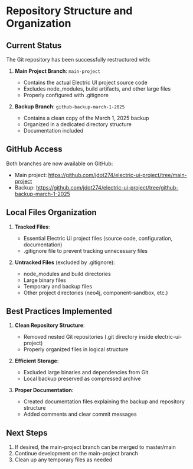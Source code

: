 # Repository Structure and Organization

## Current Status

The Git repository has been successfully restructured with:

1. **Main Project Branch**: `main-project`
   - Contains the actual Electric UI project source code
   - Excludes node_modules, build artifacts, and other large files
   - Properly configured with .gitignore

2. **Backup Branch**: `github-backup-march-1-2025`
   - Contains a clean copy of the March 1, 2025 backup
   - Organized in a dedicated directory structure
   - Documentation included

## GitHub Access

Both branches are now available on GitHub:
- Main project: https://github.com/jdot274/electric-ui-project/tree/main-project
- Backup: https://github.com/jdot274/electric-ui-project/tree/github-backup-march-1-2025

## Local Files Organization

1. **Tracked Files**:
   - Essential Electric UI project files (source code, configuration, documentation)
   - .gitignore file to prevent tracking unnecessary files

2. **Untracked Files** (excluded by .gitignore):
   - node_modules and build directories
   - Large binary files
   - Temporary and backup files
   - Other project directories (neo4j, component-sandbox, etc.)

## Best Practices Implemented

1. **Clean Repository Structure**:
   - Removed nested Git repositories (.git directory inside electric-ui-project)
   - Properly organized files in logical structure

2. **Efficient Storage**:
   - Excluded large binaries and dependencies from Git
   - Local backup preserved as compressed archive

3. **Proper Documentation**:
   - Created documentation files explaining the backup and repository structure
   - Added comments and clear commit messages

## Next Steps

1. If desired, the main-project branch can be merged to master/main
2. Continue development on the main-project branch
3. Clean up any temporary files as needed
